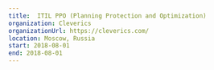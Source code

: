 ```yaml
---
title: 	ITIL PPO (Planning Protection and Optimization)
organization: Cleverics
organizationUrl: https://cleverics.com/
location: Moscow, Russia
start: 2018-08-01
end: 2018-08-01
---
```

